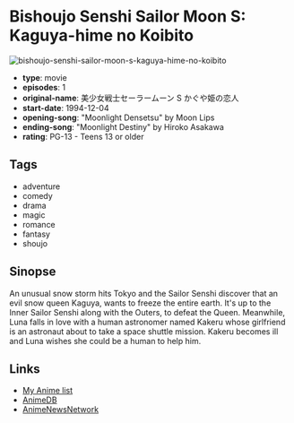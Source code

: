 # Bishoujo Senshi Sailor Moon S: Kaguya-hime no Koibito

![bishoujo-senshi-sailor-moon-s-kaguya-hime-no-koibito](https://cdn.myanimelist.net/images/anime/13/18896.jpg)

-   **type**: movie
-   **episodes**: 1
-   **original-name**: 美少女戦士セーラームーン S かぐや姫の恋人
-   **start-date**: 1994-12-04
-   **opening-song**: "Moonlight Densetsu" by Moon Lips
-   **ending-song**: "Moonlight Destiny" by Hiroko Asakawa
-   **rating**: PG-13 - Teens 13 or older

## Tags

-   adventure
-   comedy
-   drama
-   magic
-   romance
-   fantasy
-   shoujo

## Sinopse

An unusual snow storm hits Tokyo and the Sailor Senshi discover that an evil snow queen Kaguya, wants to freeze the entire earth. It's up to the Inner Sailor Senshi along with the Outers, to defeat the Queen. Meanwhile, Luna falls in love with a human astronomer named Kakeru whose girlfriend is an astronaut about to take a space shuttle mission. Kakeru becomes ill and Luna wishes she could be a human to help him.

## Links

-   [My Anime list](https://myanimelist.net/anime/997/Bishoujo_Senshi_Sailor_Moon_S__Kaguya-hime_no_Koibito)
-   [AnimeDB](http://anidb.info/perl-bin/animedb.pl?show=anime&aid=2151)
-   [AnimeNewsNetwork](http://www.animenewsnetwork.com/encyclopedia/anime.php?id=812)
